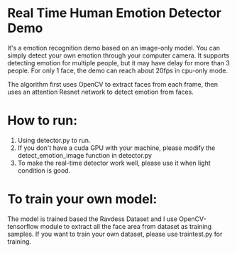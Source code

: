 # Real Time Human Emotion Detector Demo


It's a emotion recognition demo based on an image-only model. You can simply detect your own emotion through your computer camera. 
It supports detecting emotion for multiple people, but it may have delay for more than 3 people. For only 1 face, the demo can reach about 20fps in cpu-only mode.

The algorithm first uses OpenCV to extract faces from each frame, then uses an attention Resnet network to detect emotion from faces.

# How to run:
1. Using detector.py to run.
2. If you don't have a cuda GPU with your machine, please modify the detect_emotion_image function in detector.py
3. To make the real-time detector work well, please use it when light condition is good.

# To train your own model:
The model is trained based the Ravdess Dataset and I use OpenCV-tensorflow module to extract all the face area from dataset as training samples.
If you want to train your own dataset, please use traintest.py for training.
